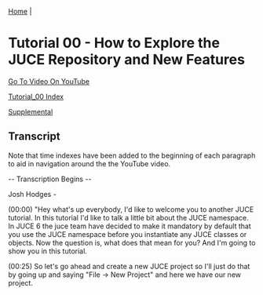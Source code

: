 [Home](../README.md) |

# Tutorial 00 - How to Explore the JUCE Repository and New Features

[Go To Video On YouTube](https://youtu.be/cJtx30ZRl_0)

[Tutorial_00 Index](./Tutorial_00.md)

[Supplemental](./Supplemental.md)

## Transcript

Note that time indexes have been added to the beginning of each paragraph to aid in navigation around the the YouTube video.

-- Transcription Begins --

Josh Hodges - 

(00:00) "Hey what's up everybody, I'd like to welcome you to another JUCE tutorial.  In this tutorial I'd like to talk a little bit about the JUCE namespace.  In JUCE 6 the juce team have decided to make it mandatory by default that you use the JUCE namespace before you instantiate any JUCE classes or objects.  Now the question is, what does that mean for you?  And I'm going to show you in this tutorial.

(00:25)  So let's go ahead and create a new JUCE project so I'll just do that by going up and saying "File -> New Project" and here we have our new project.